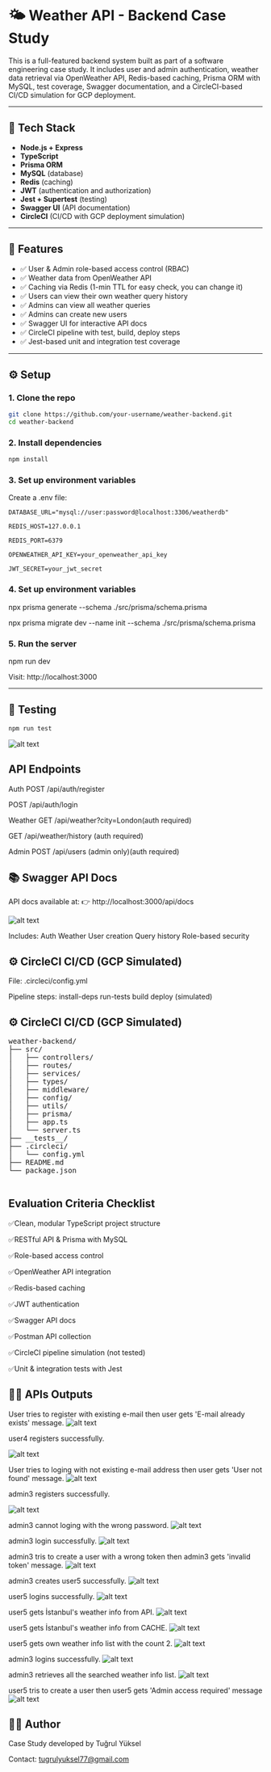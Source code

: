 # 🌤️ Weather API - Backend Case Study

This is a full-featured backend system built as part of a software engineering case study. It includes user and admin authentication, weather data retrieval via OpenWeather API, Redis-based caching, Prisma ORM with MySQL, test coverage, Swagger documentation, and a CircleCI-based CI/CD simulation for GCP deployment.

---

## 🧰 Tech Stack

- **Node.js + Express**
- **TypeScript**
- **Prisma ORM**
- **MySQL** (database)
- **Redis** (caching)
- **JWT** (authentication and authorization)
- **Jest + Supertest** (testing)
- **Swagger UI** (API documentation)
- **CircleCI** (CI/CD with GCP deployment simulation)

---

## 🚀 Features

- ✅ User & Admin role-based access control (RBAC)
- ✅ Weather data from OpenWeather API
- ✅ Caching via Redis (1-min TTL for easy check, you can change it)
- ✅ Users can view their own weather query history
- ✅ Admins can view all weather queries
- ✅ Admins can create new users
- ✅ Swagger UI for interactive API docs
- ✅ CircleCI pipeline with test, build, deploy steps
- ✅ Jest-based unit and integration test coverage

---

## ⚙️ Setup

### 1. Clone the repo

```bash
git clone https://github.com/your-username/weather-backend.git
cd weather-backend
```
### 2. Install dependencies
```bash
npm install
```

### 3. Set up environment variables
Create a .env file:

    DATABASE_URL="mysql://user:password@localhost:3306/weatherdb"

    REDIS_HOST=127.0.0.1

    REDIS_PORT=6379

    OPENWEATHER_API_KEY=your_openweather_api_key

    JWT_SECRET=your_jwt_secret

### 4. Set up environment variables
npx prisma generate --schema ./src/prisma/schema.prisma

npx prisma migrate dev --name init --schema ./src/prisma/schema.prisma

### 5. Run the server
npm run dev

Visit: http://localhost:3000

---

## 🧪 Testing
```bash
npm run test
```
![alt text](image-14.png)

## API Endpoints
Auth
POST /api/auth/register

POST /api/auth/login

Weather
GET /api/weather?city=London(auth required)

GET /api/weather/history (auth required)

Admin
POST /api/users (admin only)(auth required)


## 📚 Swagger API Docs
API docs available at:
👉 http://localhost:3000/api/docs

![alt text](image-16.png)


Includes:
Auth
Weather
User creation
Query history
Role-based security

## ⚙️ CircleCI CI/CD (GCP Simulated)
File: .circleci/config.yml

Pipeline steps:
install-deps
run-tests
build
deploy (simulated)

## ⚙️ CircleCI CI/CD (GCP Simulated)
<pre lang="md">
weather-backend/
├── src/
│   ├── controllers/
│   ├── routes/
│   ├── services/
│   ├── types/
│   ├── middleware/
│   ├── config/
│   ├── utils/
│   ├── prisma/
│   ├── app.ts
│   └── server.ts
├── __tests__/
├── .circleci/
│   └── config.yml
├── README.md
└── package.json
 </code> </pre>


## Evaluation Criteria Checklist
 ✅Clean, modular TypeScript project structure

 ✅RESTful API & Prisma with MySQL

 ✅Role-based access control

 ✅OpenWeather API integration

 ✅Redis-based caching

 ✅JWT authentication

 ✅Swagger API docs

 ✅Postman API collection

 ✅CircleCI pipeline simulation (not tested)

 ✅Unit & integration tests with Jest

## 👨‍💻 APIs Outputs

User tries to register with existing e-mail then user gets 'E-mail already exists' message.
![alt text](image.png)

user4 registers successfully.

![alt text](image-1.png)

User tries to loging with not existing e-mail address then user gets 'User not found' message.
![alt text](image-2.png)

admin3 registers successfully.

![alt text](image-3.png)

admin3 cannot loging with the wrong password.
![alt text](image-4.png)

admin3 login successfully.
![alt text](image-5.png)

admin3 tris to create a user with a wrong token then admin3 gets 'invalid token' message.
![alt text](image-6.png)

admin3 creates user5 successfully.
![alt text](image-7.png)

user5 logins successfully.
![alt text](image-8.png)

user5 gets İstanbul's weather info from API.
![alt text](image-9.png)

user5 gets İstanbul's weather info from CACHE.
![alt text](image-10.png)

user5 gets own weather info list with the count 2.
![alt text](image-11.png)

admin3 logins successfully.
![alt text](image-12.png)

admin3 retrieves all the searched weather info list.
![alt text](image-13.png)

user5 tris to create a user then user5 gets 'Admin access required' message
![alt text](image-15.png) 

## 👨‍💻 Author
Case Study developed by Tuğrul Yüksel

Contact: tugrulyuksel77@gmail.com